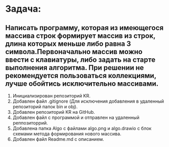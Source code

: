 # Задача:
## Написать программу, которая из имеющегося массива строк формирует массив из строк, длина которых меньше либо равна 3 символа.Первоначально массив можно ввести с клавиатуры, либо задать на старте выполнения алгоритма. При решении не рекомендуется пользоваться коллекциями, лучше обойтись исключительно массивами.

1.  Инициализирован репозиторий KR.
2. Добавлен файл .gitignore (Для исключения добавления в удаленный репозиторий папок bin и obj).
3. Добавлен репозиторий KR на GitHub.
4. Добавлен файл с программой и отправлен на удаленный реппозиторрий.
5. Добавлена папка Algo с файлами algo.png и algo.drawio с блок схемами метода формирования нового массива.
6. Добавлен файл Readme.md с описанием.
